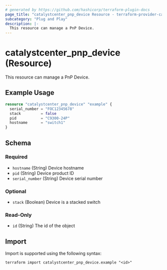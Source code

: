 ```yaml
---
# generated by https://github.com/hashicorp/terraform-plugin-docs
page_title: "catalystcenter_pnp_device Resource - terraform-provider-catalystcenter"
subcategory: "Plug and Play"
description: |-
  This resource can manage a PnP Device.
---
```


# catalystcenter_pnp_device (Resource)

This resource can manage a PnP Device.

## Example Usage

```terraform
resource "catalystcenter_pnp_device" "example" {
  serial_number = "FOC12345678"
  stack         = false
  pid           = "C9300-24P"
  hostname      = "switch1"
}
```

<!-- schema generated by tfplugindocs -->
## Schema

### Required

- `hostname` (String) Device hostname
- `pid` (String) Device product ID
- `serial_number` (String) Device serial number

### Optional

- `stack` (Boolean) Device is a stacked switch

### Read-Only

- `id` (String) The id of the object

## Import

Import is supported using the following syntax:

```shell
terraform import catalystcenter_pnp_device.example "<id>"
```

